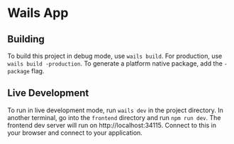 # Wails App

## Building 

To build this project in debug mode, use `wails build`. For production, use `wails build -production`.
To generate a platform native package, add the `-package` flag.

## Live Development

To run in live development mode, run `wails dev` in the project directory. In another terminal, go into the `frontend` 
directory and run `npm run dev`. The frontend dev server will run on http://localhost:34115. Connect to this
in your browser and connect to your application. 
